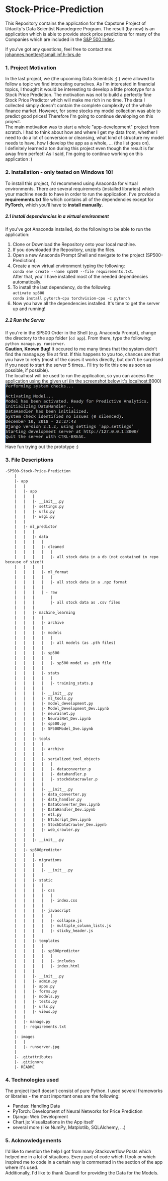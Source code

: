 # Stock-Price-Prediction
This Repository contains the application for the Capstone Project of
Udacity's Data Scientist Nanodegree Program. The result (by now) is an application which 
is able to provide stock price predictions for many of the Companies which are included
in the [S&P 500 Index](https://eu.spindices.com/indices/equity/sp-500).

If you've got any questions, feel free to contact me: johannes.hoetter@smail.inf.h-brs.de

### 1. Project Motivation
In the last project, we (the upcoming Data Scientists ;) ) were allowed to follow
a topic we find interesting ourselves. As I'm interested in financial topics, I 
thought it would be interesting to develop a little prototype for a Stock Price Prediction.
The motivation was not to build a perfectly fine Stock Price Predictor which will make me 
rich in no time. The data I collected simply doesn't contain the complete complexity of
the whole finance market. However, for some stocks my model collection was able to predict
good prices! Therefore I'm going to continue developing on this project.  
The main motivation was to start a whole "app-development" project from scratch. I had to
think about how and where I get my data from, whether I need to do a lot of conversion or 
cleansing, what kind of structure my model needs to have, how I develop the app as a whole, ... 
(the list goes on).  
I definitely learned a ton during this project even though the result is far away from perfect!
As I said, I'm going to continue working on this application :)

### 2. Installation - only tested on Windows 10!
To install this project, I'd recommend using Anaconda for virtual environments.
There are several requirements (installed libraries) which your machine needs to have in
order to run the application. I've provided a **requirements.txt** file which contains
all of the dependencies except for **PyTorch**, which you'll have to **install manually**.

##### 2.1 Install dependencies in a virtual environment
If you've got Anaconda installed, do the following to be able to run the application:
1. Clone or Download the Repository onto your local machine.
2. If you downloaded the Repository, unzip the files.
3. Open a new Anaconda Prompt Shell and navigate to the project (SP500-Prediction).
4. Create a new virtual environment typing the following: <br>
`conda env create --name sp500 --file requirements.txt`.  
 After that, you'll have installed 
most of the needed dependencies automatically.
5. To install the last dependency, do the following:   
`activate sp500`  
`conda install pytorch-cpu torchvision-cpu -c pytorch`
6. Now you have all the dependencies installed. It's time to get the server up and running!

##### 2.2 Run the Server
If you're in the SP500 Order in the Shell (e.g. Anaconda Prompt), change the directory to 
the app folder (`cd app`). From there, type the following:  
`python manage.py runserver`.  
**Caution, Known Bug!** It occured to me many times that the system didn't find the manage.py file at first.
If this happens to you too, chances are that you have to retry (most of the cases it works directly, but don't
be surprised if you need to start the server 5 times.. I'll try to fix this one as soon as possible, if possible).  
The localhost will be used to run the application, so you can access the application using the given url (in the screenshot
below it's localhost:8000)  
<img src="images/runserver.JPG">  
Have fun trying out the prototype :)

### 3. File Descriptions
```
-SP500-Stock-Price-Prediction
    |
    |- app
    |   |
    |   |- app
    |   |   |
    |   |   |- __init__.py
    |   |   |- settings.py
    |   |   |- urls.py
    |   |   |- wsgi.py
    |   |
    |   |- ml_predictor
    |   |   |
    |   |   |- data
    |   |   |   |
    |   |   |   |- cleaned
    |   |   |   |   |
    |   |   |   |   |- all stock data in a db (not contained in repo because of size!)
    |   |   |   |
    |   |   |   |- ml_format
    |   |   |   |   |
    |   |   |   |   |- all stock data in a .npz format
    |   |   |   |
    |   |   |   | - raw
    |   |   |       |
    |   |   |       |- all stock data as .csv files
    |   |   |
    |   |   |- machine_learning
    |   |   |   |
    |   |   |   |- archive
    |   |   |   |
    |   |   |   |- models
    |   |   |   |   |
    |   |   |   |   |- all models (as .pth files)
    |   |   |   |
    |   |   |   |- sp500
    |   |   |   |   |
    |   |   |   |   |- sp500 model as .pth file
    |   |   |   |
    |   |   |   |- stats
    |   |   |   |   |
    |   |   |   |   |- training_stats.p
    |   |   |   |
    |   |   |   |- __init__.py
    |   |   |   |- ml_tools.py
    |   |   |   |- model_development.py
    |   |   |   |- Model_Development_Dev.ipynb
    |   |   |   |- neuralnet.py
    |   |   |   |- NeuralNet_Dev.ipynb
    |   |   |   |- sp500.py
    |   |   |   |- SP500Model_Dve.ipynb
    |   |   |   
    |   |   |- tools
    |   |   |   |
    |   |   |   |- archive
    |   |   |   |
    |   |   |   |- serialized_tool_objects
    |   |   |   |   |
    |   |   |   |   |- dataconverter.p
    |   |   |   |   |- datahandler.p
    |   |   |   |   |- stockdatacrawler.p
    |   |   |   |
    |   |   |   |- __init__.py
    |   |   |   |- data_converter.py
    |   |   |   |- data_handler.py
    |   |   |   |- DataConverter_Dev.ipynb
    |   |   |   |- DataHandler_Dev.ipynb
    |   |   |   |- etl.py
    |   |   |   |- ETLScript_Dev.ipynb
    |   |   |   |- StockDataCrawler_Dev.ipynb
    |   |   |   |- web_crawler.py
    |   |   |   
    |   |   |- __init__.py
    |   |
    |   |- sp500predictor
    |   |   |
    |   |   |- migrations
    |   |   |   |
    |   |   |   |- __init__.py
    |   |   |   
    |   |   |- static
    |   |   |   |
    |   |   |   |- css
    |   |   |   |   |
    |   |   |   |   |- index.css
    |   |   |   |
    |   |   |   |- javascript
    |   |   |   |   |
    |   |   |   |   |- collapse.js
    |   |   |   |   |- multiple_column_lists.js
    |   |   |   |   |- sticky_header.js
    |   |   |   
    |   |   |- templates
    |   |   |   |
    |   |   |   |- sp500predictor
    |   |   |   |   |
    |   |   |   |   |- includes
    |   |   |   |   |- index.html
    |   |   |   
    |   |   |- __init__.py
    |   |   |- admin.py
    |   |   |- apps.py
    |   |   |- forms.py
    |   |   |- models.py
    |   |   |- tests.py
    |   |   |- urls.py
    |   |   |- views.py
    |   |   
    |   |- manage.py
    |   |- requirements.txt
    |   
    |- images
    |   |
    |   |- runserver.jpg  
    |
    |- .gitattributes
    |- .gitignore
    |- README
```

### 4. Technologies used
The project itself doesn't consist of pure Python. I used several frameworks or libraries - 
the most important ones are the following:
- Pandas: Handling Data
- PyTorch: Development of Neural Networks for Price Prediction
- Django: Web Development
- Chart.js: Visualizations in the App itself
- several more (like NumPy, Matplotlib, SQLAlchemy, ...)

### 5. Acknowledgements
I'd like to mention the help I got from many Stackoverflow Posts which helped me in a lot of
situations. Every part of code which I took or which inspired me to code in a certain way is
commented in the section of the app where it's used.  
Additionally, I'd like to thank Quandl for providing the Data for the Models.